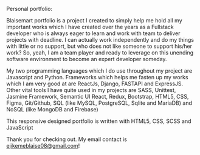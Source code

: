 Personal portfolio:

Blaisemart portfolio is a project I created to simply help me hold all my important works which I have created over the years as a Fullstack developer who is always eager to learn and work with team to deliver projects with deadline. I can actually work independently and do my things with little or no support, but who does not like someone to support his/her work? So, yeah, I am a team player and ready to leverage on this unending software environment to become an expert developer someday. 

My two programming languages which I do use throughout my project are Javascript and Python.
Frameworks which helps me fasten up my works which I am very good at are ReactJs, Django, FASTAPI and ExpressJS. Other vital tools I have quite used in my projects are SASS, Unittest, Jasmine Framework, Semantic UI React, Redux, Bootstrap, HTML5, CSS, Figma, Git/Github, SQL (like MySQL, PostgreSQL, Sqlite and MariaDB) and NoSQL (like MongoDB and Firebase)


This responsive designed portfolio is written with HTML5, CSS, SCSS and JavaScript


Thank you for checking out. My email contact is <ejikemeblaise08@gmail.com>!

